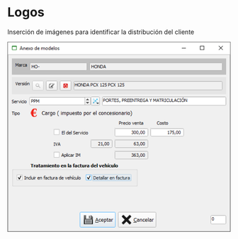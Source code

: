 # Logos

Inserción de imágenes para identificar la distribución del cliente

![](../../../.gitbook/assets/image%20%28397%29.png)

